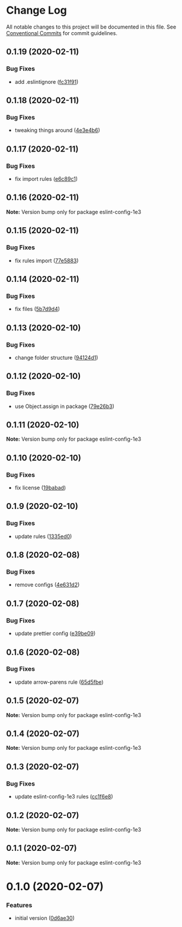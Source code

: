 # Change Log

All notable changes to this project will be documented in this file.
See [Conventional Commits](https://conventionalcommits.org) for commit guidelines.

## 0.1.19 (2020-02-11)


### Bug Fixes

* add .eslintignore ([fc31f91](https://github.com/1e3/eslint-config-1e3/commit/fc31f9141c77e9bb81fe5016abad31f651a7300b))





## 0.1.18 (2020-02-11)


### Bug Fixes

* tweaking things around ([4e3e4b6](https://github.com/1e3/eslint-config-1e3/commit/4e3e4b64725471fcd20c31b2a35c5ce85daf9a2d))





## 0.1.17 (2020-02-11)


### Bug Fixes

* fix import rules ([e6c89c1](https://github.com/1e3/eslint-config-1e3/commit/e6c89c17baf3b68c9607f5bada788abf2226cbf5))





## 0.1.16 (2020-02-11)

**Note:** Version bump only for package eslint-config-1e3





## 0.1.15 (2020-02-11)


### Bug Fixes

* fix rules import ([77e5883](https://github.com/1e3/eslint-config-1e3/commit/77e5883eb0ff34cf01a74f415f75cf08a4864457))





## 0.1.14 (2020-02-11)


### Bug Fixes

* fix files ([5b7d9d4](https://github.com/1e3/eslint-config-1e3/commit/5b7d9d4169be04ba3e460b89236a161ea4f21bf8))





## 0.1.13 (2020-02-10)


### Bug Fixes

* change folder structure ([94124d1](https://github.com/1e3/eslint-config-1e3/commit/94124d112444ad0f61120ddfa8e3394c521cf751))





## 0.1.12 (2020-02-10)


### Bug Fixes

* use Object.assign in package ([79e26b3](https://github.com/1e3/eslint-config-1e3/commit/79e26b3deb6fe1098682e6f997b3bc3cd61a41fb))





## 0.1.11 (2020-02-10)

**Note:** Version bump only for package eslint-config-1e3





## 0.1.10 (2020-02-10)


### Bug Fixes

* fix license ([19babad](https://github.com/1e3/eslint-config-1e3/commit/19babad12a537b7ebb14aa3d92548446f9cf4366))





## 0.1.9 (2020-02-10)


### Bug Fixes

* update rules ([1335ed0](https://github.com/1e3/eslint-config-1e3/commit/1335ed067d24f74b0548c8dfa824d6b77e16e0d3))





## 0.1.8 (2020-02-08)


### Bug Fixes

* remove configs ([4e631d2](https://github.com/1e3/eslint-config-1e3/commit/4e631d27fbb37174b5288e121b305f02594ce640))





## 0.1.7 (2020-02-08)


### Bug Fixes

* update prettier config ([e39be09](https://github.com/1e3/eslint-config-1e3/commit/e39be091dd1c5f89f1637c38b7cbe9410e94cd41))





## 0.1.6 (2020-02-08)


### Bug Fixes

* update arrow-parens rule ([65d5fbe](https://github.com/1e3/eslint-config-1e3/commit/65d5fbeb695c03b86c83f321f18790e7223c4d57))





## 0.1.5 (2020-02-07)

**Note:** Version bump only for package eslint-config-1e3





## 0.1.4 (2020-02-07)

**Note:** Version bump only for package eslint-config-1e3





## 0.1.3 (2020-02-07)


### Bug Fixes

* update eslint-config-1e3 rules ([cc1f6e8](https://github.com/1e3/eslint-config-1e3/commit/cc1f6e8b30cdbf7a388a6d778076fff1cd886921))





## 0.1.2 (2020-02-07)

**Note:** Version bump only for package eslint-config-1e3





## 0.1.1 (2020-02-07)

**Note:** Version bump only for package eslint-config-1e3





# 0.1.0 (2020-02-07)


### Features

* initial version ([0d6ae30](https://github.com/1e3/eslint-config-1e3/commit/0d6ae306e5bac36a4fb59ae14d5595c56f909a11))
